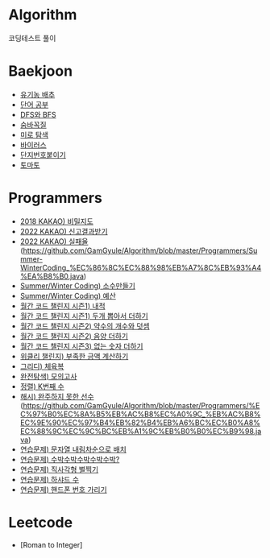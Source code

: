 # Algorithm
코딩테스트 풀이

# Baekjoon
- [유기농 배추](https://github.com/GamGyule/Algorithm/blob/master/Baekjoon/Baekjoon1012.java)
- [단어 공부](https://github.com/GamGyule/Algorithm/blob/master/Baekjoon/Baekjoon1157.java)
- [DFS와 BFS](https://github.com/GamGyule/Algorithm/blob/master/Baekjoon/Baekjoon1260.java)
- [숨바꼭질](https://github.com/GamGyule/Algorithm/blob/master/Baekjoon/Baekjoon1697.java)
- [미로 탐색](https://github.com/GamGyule/Algorithm/blob/master/Baekjoon/Baekjoon2178.java)
- [바이러스](https://github.com/GamGyule/Algorithm/blob/master/Baekjoon/Baekjoon2606.java)
- [단지번호붙이기](https://github.com/GamGyule/Algorithm/blob/master/Baekjoon/Baekjoon2667.java)
- [토마토](https://github.com/GamGyule/Algorithm/blob/master/Baekjoon/Baekjoon7576.java)
# Programmers
- [2018 KAKAO) 비밀지도](https://github.com/GamGyule/Algorithm/blob/master/Programmers/2018KAKAO_%EB%B9%84%EB%B0%80%EC%A7%80%EB%8F%84.java)
- [2022 KAKAO) 신고결과받기](https://github.com/GamGyule/Algorithm/blob/master/Programmers/2022KAKAO_%EC%8B%A0%EA%B3%A0%EA%B2%B0%EA%B3%BC%EB%B0%9B%EA%B8%B0.java)
- [2022 KAKAO) 실패율](https://github.com/GamGyule/Algorithm/blob/master/Programmers/2022KAKAO_%EC%8B%A4%ED%8C%A8%EC%9C%A8.java)(https://github.com/GamGyule/Algorithm/blob/master/Programmers/Summer-WinterCoding_%EC%86%8C%EC%88%98%EB%A7%8C%EB%93%A4%EA%B8%B0.java)
- [Summer/Winter Coding) 소수만들기](https://github.com/GamGyule/Algorithm/blob/master/Programmers/Summer-WinterCoding_%EC%86%8C%EC%88%98%EB%A7%8C%EB%93%A4%EA%B8%B0.java)
- [Summer/Winter Coding) 예산](https://github.com/GamGyule/Algorithm/blob/master/Programmers/Summer-WinterCoding_%EC%98%88%EC%82%B0.java)
- [월간 코드 챌린지 시즌1) 내적](https://github.com/GamGyule/Algorithm/blob/master/Programmers/%EC%9B%94%EA%B0%84%EC%BD%94%EB%93%9C%EC%B1%8C%EB%A6%B0%EC%A7%80%EC%8B%9C%EC%A6%8C1_%EB%82%B4%EC%A0%81.java)
- [월간 코드 챌린지 시즌1) 두개 뽑아서 더하기](https://github.com/GamGyule/Algorithm/blob/master/Programmers/%EC%9B%94%EA%B0%84%EC%BD%94%EB%93%9C%EC%B1%8C%EB%A6%B0%EC%A7%80%EC%8B%9C%EC%A6%8C1_%EB%91%90%EA%B0%9C%EB%BD%91%EC%95%84%EC%84%9C%EB%8D%94%ED%95%98%EA%B8%B0.java)
- [월간 코드 챌린지 시즌2) 약수의 개수와 덧셈](https://github.com/GamGyule/Algorithm/blob/master/Programmers/%EC%9B%94%EA%B0%84%EC%BD%94%EB%93%9C%EC%B1%8C%EB%A6%B0%EC%A7%80%EC%8B%9C%EC%A6%8C2_%EC%95%BD%EC%88%98%EC%9D%98%EA%B0%9C%EC%88%98%EC%99%80%EB%8D%A7%EC%85%88.java)
- [월간 코드 챌린지 시즌2) 음양 더하기](https://github.com/GamGyule/Algorithm/blob/master/Programmers/%EC%9B%94%EA%B0%84%EC%BD%94%EB%93%9C%EC%B1%8C%EB%A6%B0%EC%A7%80%EC%8B%9C%EC%A6%8C2_%EC%9D%8C%EC%96%91%EB%8D%94%ED%95%98%EA%B8%B0.java)
- [월간 코드 챌린지 시즌3) 없는 숫자 더하기](https://github.com/GamGyule/Algorithm/blob/master/Programmers/%EC%9B%94%EA%B0%84%EC%BD%94%EB%93%9C%EC%B1%8C%EB%A6%B0%EC%A7%80%EC%8B%9C%EC%A6%8C3_%EC%97%86%EB%8A%94%EC%88%AB%EC%9E%90%EB%8D%94%ED%95%98%EA%B8%B0.java)
- [위클리 챌린지) 부족한 금액 계산하기](https://github.com/GamGyule/Algorithm/blob/master/Programmers/%EC%9C%84%ED%81%B4%EB%A6%AC%EC%B1%8C%EB%A6%B0%EC%A7%80_%EB%B6%80%EC%A1%B1%ED%95%9C%EA%B8%88%EC%95%A1%EA%B3%84%EC%82%B0%ED%95%98%EA%B8%B0.java)
- [그리디) 체육복](https://github.com/GamGyule/Algorithm/blob/master/Programmers/%EA%B7%B8%EB%A6%AC%EB%94%94_%EC%B2%B4%EC%9C%A1%EB%B3%B5.java)
- [완전탐색) 모의고사](https://github.com/GamGyule/Algorithm/blob/master/Programmers/%EC%99%84%EC%A0%84%ED%83%90%EC%83%89_%EB%AA%A8%EC%9D%98%EA%B3%A0%EC%82%AC.java)
- [정렬) K번째 수](https://github.com/GamGyule/Algorithm/blob/master/Programmers/%EC%A0%95%EB%A0%AC_K%EB%B2%88%EC%A7%B8%EC%88%98.java)
- [해시) 완주하지 못한 선수](https://github.com/GamGyule/Algorithm/blob/master/Programmers/%ED%95%B4%EC%8B%9C_%EC%99%84%EC%A3%BC%ED%95%98%EC%A7%80%EB%AA%BB%ED%95%9C%EC%84%A0%EC%88%98.java)(https://github.com/GamGyule/Algorithm/blob/master/Programmers/%EC%97%B0%EC%8A%B5%EB%AC%B8%EC%A0%9C_%EB%AC%B8%EC%9E%90%EC%97%B4%EB%82%B4%EB%A6%BC%EC%B0%A8%EC%88%9C%EC%9C%BC%EB%A1%9C%EB%B0%B0%EC%B9%98.java)
- [연습문제) 문자열 내림차순으로 배치](https://github.com/GamGyule/Algorithm/blob/master/Programmers/%EC%97%B0%EC%8A%B5%EB%AC%B8%EC%A0%9C_%EB%AC%B8%EC%9E%90%EC%97%B4%EB%82%B4%EB%A6%BC%EC%B0%A8%EC%88%9C%EC%9C%BC%EB%A1%9C%EB%B0%B0%EC%B9%98.java)
- [연습문제) 수박수박수박수박수박?](https://github.com/GamGyule/Algorithm/blob/master/Programmers/%EC%97%B0%EC%8A%B5%EB%AC%B8%EC%A0%9C_%EC%88%98%EB%B0%95%EC%88%98%EB%B0%95%EC%88%98%EB%B0%95%EC%88%98%EB%B0%95.java)
- [연습문제) 직사각형 별찍기](https://github.com/GamGyule/Algorithm/blob/master/Programmers/%EC%97%B0%EC%8A%B5%EB%AC%B8%EC%A0%9C_%EC%A7%81%EC%82%AC%EA%B0%81%ED%98%95%EB%B3%84%EC%B0%8D%EA%B8%B0.java)
- [연습문제) 하샤드 수](https://github.com/GamGyule/Algorithm/blob/master/Programmers/%EC%97%B0%EC%8A%B5%EB%AC%B8%EC%A0%9C_%ED%95%98%EC%83%A4%EB%93%9C%EC%88%98.java)
- [연습문제) 핸드폰 번호 가리기](https://github.com/GamGyule/Algorithm/blob/master/Programmers/%EC%97%B0%EC%8A%B5%EB%AC%B8%EC%A0%9C_%ED%95%B8%EB%93%9C%ED%8F%B0%EB%B2%88%ED%98%B8%EA%B0%80%EB%A6%AC%EA%B8%B0.java)
# Leetcode
- [Roman to Integer]
